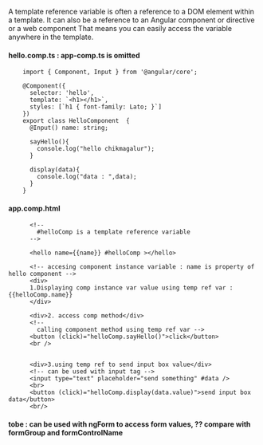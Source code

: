 A template reference variable is often a reference to a DOM element within a template. 
It can also be a reference to an Angular component or directive or a web component 
That means you can easily access the variable anywhere in the template.



#### hello.comp.ts : app-comp.ts is omitted

        import { Component, Input } from '@angular/core';

        @Component({
          selector: 'hello',
          template: `<h1></h1>`,
          styles: [`h1 { font-family: Lato; }`]
        })
        export class HelloComponent  {
          @Input() name: string;

          sayHello(){
            console.log("hello chikmagalur");
          }

          display(data){
            console.log("data : ",data);
          }
        }


#### app.comp.html

          <!-- 
            #helloComp is a template reference variable 
          -->

          <hello name={{name}} #helloComp ></hello>

          <!-- accesing component instance variable : name is property of hello component -->
          <div>
          1.Displaying comp instance var value using temp ref var : {{helloComp.name}}
          </div>

          <div>2. access comp method</div>
          <!-- 
            calling component method using temp ref var -->
          <button (click)="helloComp.sayHello()">click</button>
          <br />


          <div>3.using temp ref to send input box value</div>
          <!-- can be used with input tag -->
          <input type="text" placeholder="send something" #data />
          <br>
          <button (click)="helloComp.display(data.value)">send input box data</button>
          <br/>



#### tobe : can be used with ngForm to access form values, ?? compare with formGroup and formControlName

